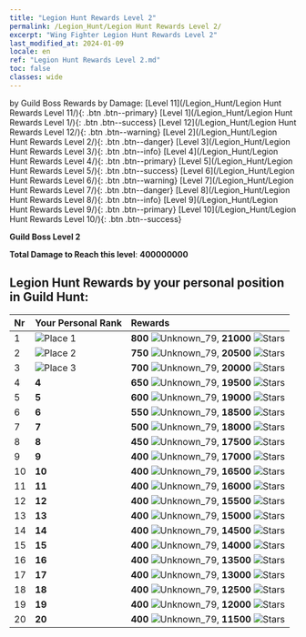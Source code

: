```yaml
---
title: "Legion Hunt Rewards Level 2"
permalink: /Legion_Hunt/Legion Hunt Rewards Level 2/
excerpt: "Wing Fighter Legion Hunt Rewards Level 2"
last_modified_at: 2024-01-09
locale: en
ref: "Legion Hunt Rewards Level 2.md"
toc: false
classes: wide
---
```


  by Guild Boss Rewards by Damage:   [Level 11](/Legion_Hunt/Legion Hunt Rewards Level 11/){: .btn .btn--primary}   [Level 1](/Legion_Hunt/Legion Hunt Rewards Level 1/){: .btn .btn--success}   [Level 12](/Legion_Hunt/Legion Hunt Rewards Level 12/){: .btn .btn--warning}   [Level 2](/Legion_Hunt/Legion Hunt Rewards Level 2/){: .btn .btn--danger}   [Level 3](/Legion_Hunt/Legion Hunt Rewards Level 3/){: .btn .btn--info}   [Level 4](/Legion_Hunt/Legion Hunt Rewards Level 4/){: .btn .btn--primary}   [Level 5](/Legion_Hunt/Legion Hunt Rewards Level 5/){: .btn .btn--success}   [Level 6](/Legion_Hunt/Legion Hunt Rewards Level 6/){: .btn .btn--warning}   [Level 7](/Legion_Hunt/Legion Hunt Rewards Level 7/){: .btn .btn--danger}   [Level 8](/Legion_Hunt/Legion Hunt Rewards Level 8/){: .btn .btn--info}   [Level 9](/Legion_Hunt/Legion Hunt Rewards Level 9/){: .btn .btn--primary}   [Level 10](/Legion_Hunt/Legion Hunt Rewards Level 10/){: .btn .btn--success} 



  **Guild Boss Level 2**

 **Total Damage to Reach this level**: **400000000**



## Legion Hunt Rewards by your personal position in Guild Hunt:

  |  Nr | Your Personal Rank | Rewards |
  |:----|:-------------------|:-------------|
 | 1  | ![Place 1](/images/place_1_p.png) | **800** ![Unknown_79](/images/item/jt_jd_img25_p.png),  **21000** ![Stars](/images/item/Stars_p.png) |
 | 2  | ![Place 2](/images/place_2_p.png) | **750** ![Unknown_79](/images/item/jt_jd_img25_p.png),  **20500** ![Stars](/images/item/Stars_p.png) |
 | 3  | ![Place 3](/images/place_3_p.png) | **700** ![Unknown_79](/images/item/jt_jd_img25_p.png),  **20000** ![Stars](/images/item/Stars_p.png) |
 | 4  | **4** | **650** ![Unknown_79](/images/item/jt_jd_img25_p.png),  **19500** ![Stars](/images/item/Stars_p.png) |
 | 5  | **5** | **600** ![Unknown_79](/images/item/jt_jd_img25_p.png),  **19000** ![Stars](/images/item/Stars_p.png) |
 | 6  | **6** | **550** ![Unknown_79](/images/item/jt_jd_img25_p.png),  **18500** ![Stars](/images/item/Stars_p.png) |
 | 7  | **7** | **500** ![Unknown_79](/images/item/jt_jd_img25_p.png),  **18000** ![Stars](/images/item/Stars_p.png) |
 | 8  | **8** | **450** ![Unknown_79](/images/item/jt_jd_img25_p.png),  **17500** ![Stars](/images/item/Stars_p.png) |
 | 9  | **9** | **400** ![Unknown_79](/images/item/jt_jd_img25_p.png),  **17000** ![Stars](/images/item/Stars_p.png) |
 | 10  | **10** | **400** ![Unknown_79](/images/item/jt_jd_img25_p.png),  **16500** ![Stars](/images/item/Stars_p.png) |
 | 11  | **11** | **400** ![Unknown_79](/images/item/jt_jd_img25_p.png),  **16000** ![Stars](/images/item/Stars_p.png) |
 | 12  | **12** | **400** ![Unknown_79](/images/item/jt_jd_img25_p.png),  **15500** ![Stars](/images/item/Stars_p.png) |
 | 13  | **13** | **400** ![Unknown_79](/images/item/jt_jd_img25_p.png),  **15000** ![Stars](/images/item/Stars_p.png) |
 | 14  | **14** | **400** ![Unknown_79](/images/item/jt_jd_img25_p.png),  **14500** ![Stars](/images/item/Stars_p.png) |
 | 15  | **15** | **400** ![Unknown_79](/images/item/jt_jd_img25_p.png),  **14000** ![Stars](/images/item/Stars_p.png) |
 | 16  | **16** | **400** ![Unknown_79](/images/item/jt_jd_img25_p.png),  **13500** ![Stars](/images/item/Stars_p.png) |
 | 17  | **17** | **400** ![Unknown_79](/images/item/jt_jd_img25_p.png),  **13000** ![Stars](/images/item/Stars_p.png) |
 | 18  | **18** | **400** ![Unknown_79](/images/item/jt_jd_img25_p.png),  **12500** ![Stars](/images/item/Stars_p.png) |
 | 19  | **19** | **400** ![Unknown_79](/images/item/jt_jd_img25_p.png),  **12000** ![Stars](/images/item/Stars_p.png) |
 | 20  | **20** | **400** ![Unknown_79](/images/item/jt_jd_img25_p.png),  **11500** ![Stars](/images/item/Stars_p.png) |
